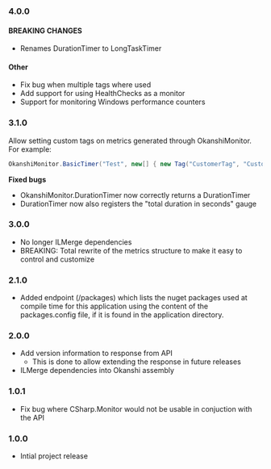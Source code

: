### 4.0.0

#### BREAKING CHANGES

* Renames DurationTimer to LongTaskTimer

#### Other

* Fix bug when multiple tags where used
* Add support for using HealthChecks as a monitor
* Support for monitoring Windows performance counters

### 3.1.0
Allow setting custom tags on metrics generated through OkanshiMonitor.
For example:

```csharp
OkanshiMonitor.BasicTimer("Test", new[] { new Tag("CustomerTag", "CustomValue") });
```

**Fixed bugs**

* OkanshiMonitor.DurationTimer now correctly returns a DurationTimer
* DurationTimer now also registers the "total duration in seconds" gauge

### 3.0.0
* No longer ILMerge dependencies
* BREAKING: Total rewrite of the metrics structure to make it easy to control and customize

### 2.1.0
* Added endpoint (/packages) which lists the nuget packages used at compile time for this application using the content of the packages.config file, if it is found in the application directory.

### 2.0.0
* Add version information to response from API
	* This is done to allow extending the response in future releases
* ILMerge dependencies into Okanshi assembly

### 1.0.1
* Fix bug where CSharp.Monitor would not be usable in conjuction with the API

### 1.0.0
* Intial project release
